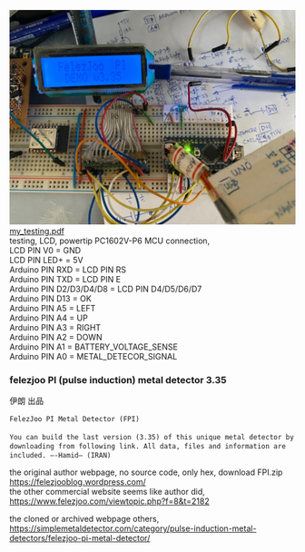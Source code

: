 ![my_testing.jpg](my_testing.jpg)  
[my_testing.pdf](my_testing.pdf)  
testing, LCD, powertip PC1602V-P6 MCU connection,  
LCD PIN V0 = GND  
LCD PIN LED+ = 5V  
Arduino PIN RXD = LCD PIN RS  
Arduino PIN TXD = LCD PIN E  
Arduino PIN D2/D3/D4/D8 = LCD PIN D4/D5/D6/D7  
Arduino PIN D13 = OK  
Arduino PIN A5 = LEFT  
Arduino PIN A4 = UP  
Arduino PIN A3 = RIGHT  
Arduino PIN A2 = DOWN  
Arduino PIN A1 = BATTERY_VOLTAGE_SENSE  
Arduino PIN A0 = METAL_DETECOR_SIGNAL  


### felezjoo PI (pulse induction) metal detector 3.35
伊朗 出品


```
FelezJoo PI Metal Detector (FPI)

You can build the last version (3.35) of this unique metal detector by downloading from following link. All data, files and information are included. —-Hamid— (IRAN)
```
the original author webpage, no source code, only hex, download FPI.zip  
https://felezjooblog.wordpress.com/  
the other commercial website seems like author did,  
https://www.felezjoo.com/viewtopic.php?f=8&t=2182  


the cloned or archived webpage others,  
https://simplemetaldetector.com/category/pulse-induction-metal-detectors/felezjoo-pi-metal-detector/  
